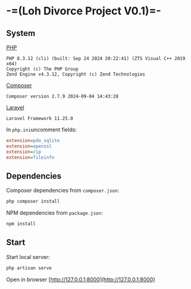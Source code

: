 # -=(Loh Divorce Project V0.1)=-

## System
[PHP](https://windows.php.net/download#php-8.3)
```
PHP 8.3.12 (cli) (built: Sep 24 2024 20:22:41) (ZTS Visual C++ 2019 x64)
Copyright (c) The PHP Group
Zend Engine v4.3.12, Copyright (c) Zend Technologies
```

[Composer](https://getcomposer.org/download/)
```
Composer version 2.7.9 2024-09-04 14:43:28
```

[Laravel](https://laravel.com/docs/11.x/installation)
```
Laravel Framework 11.25.0
```

In `php.ini`uncomment fields:
```ini
extension=pdo_sqlite
extension=openssl
extension=zip
extension=fileinfo
```


## Dependencies
Composer dependencies from `composer.json`:
```bash
php composer install
```

NPM dependencies from `package.json`:
```bash
npm install
```


## Start
Start local server:
```bash
php artisan serve
```

Open in browser [http://127.0.0.1:8000](http://127.0.0.1:8000)
